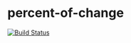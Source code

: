 percent-of-change
=================
[![Build Status](https://travis-ci.org/Zrp200/percent-of-change.svg?branch=master)](https://travis-ci.org/Zrp200/percent-of-change)
